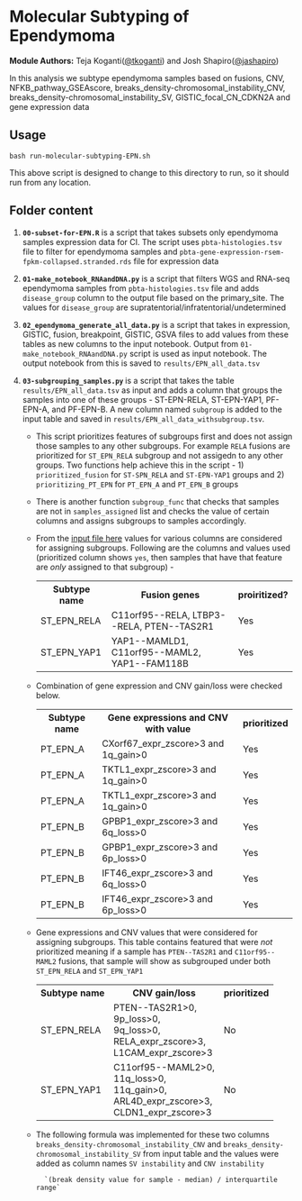 # Molecular Subtyping of Ependymoma

<b>Module Authors:</b> Teja Koganti(<a href="https://github.com/tkoganti">@tkoganti</a>) and Josh Shapiro(<a href="https://github.com/jashapiro">@jashapiro</a>)

In this analysis we subtype ependymoma samples based on fusions, CNV, NFKB_pathway_GSEAscore, breaks_density-chromosomal_instability_CNV, breaks_density-chromosomal_instability_SV, GISTIC_focal_CN_CDKN2A and gene expression data

## Usage
`bash run-molecular-subtyping-EPN.sh`

This above  script is designed to change to this directory to run, so it should run from any location.

## Folder content

1. <b>`00-subset-for-EPN.R`</b> is a script that takes subsets only  ependymoma samples expression data for CI. The script uses `pbta-histologies.tsv` file to filter for ependymoma samples and     `pbta-gene-expression-rsem-fpkm-collapsed.stranded.rds` file for expression  data

2. <b>`01-make_notebook_RNAandDNA.py`</b> is a script that filters WGS  and RNA-seq ependymoma samples from `pbta-histologies.tsv` file and adds `disease_group` column to the output file based on the primary_site. The values for `disease_group` are supratentorial/infratentorial/undetermined

3. <b>`02_ependymoma_generate_all_data.py`</b>  is a script that takes in expression, GISTIC, fusion, breakpoint, GISTIC, GSVA files to add values from these tables as new columns to the input notebook. Output from `01-make_notebook_RNAandDNA.py` script is used as input notebook. The output notebook from this is saved to `results/EPN_all_data.tsv`

4. <b> `03-subgrouping_samples.py`  </b>  is a script that takes the table `results/EPN_all_data.tsv`  as input and adds a column that groups the samples into one of these groups - ST-EPN-RELA, ST-EPN-YAP1, PF-EPN-A, and PF-EPN-B. A new column named `subgroup` is added to the input table and saved in `results/EPN_all_data_withsubgroup.tsv`.
    - This script prioritizes features of subgroups first and does not assign those samples to any other subgroups. For example `RELA` fusions are prioritized for `ST_EPN_RELA` subgroup and not assigedn to any other  groups. Two functions help achieve this in the script - 1) `prioritized_fusion` for `ST-SPN_RELA` and `ST-EPN-YAP1` groups and 2) `prioritizing_PT_EPN` for `PT_EPN_A` and `PT_EPN_B` groups

    - There is another function `subgroup_func` that checks that samples are not in `samples_assigned`  list  and checks the  value of certain columns and assigns subgroups to samples accordingly.

    - From the [input file here](https://github.com/AlexsLemonade/OpenPBTA-analysis/blob/master/analyses/molecular-subtyping-EPN/results/EPN_all_data.tsv) values for various columns are considered for assigning subgroups. Following are  the columns and values used (prioritized column shows `yes`, then samples  that have  that feature are _only_ assigned to that subgroup) -
            <table>
                <tr>
                    <th>Subtype name</th>
                    <th>Fusion genes</th>
                    <th>proiritized?</th>
                </tr>
                <tr>
                    <td>ST_EPN_RELA</td>
                    <td>C11orf95--RELA, LTBP3--RELA, PTEN--TAS2R1</td>
                    <td>Yes</td>
                </tr>
                <tr>
                    <td>ST_EPN_YAP1</td>
                    <td>YAP1--MAMLD1, C11orf95--MAML2, YAP1--FAM118B</td>
                    <td>Yes</td>
                </tr>
            </table>

    - Combination of gene expression and CNV gain/loss were checked below.
            <table>
                <tr>
                    <th>Subtype name</th>
                    <th>Gene expressions and CNV with  value</th>
                    <th>prioritized</th>
                </tr>
                <tr>
                    <td>PT_EPN_A</td>
                    <td>CXorf67_expr_zscore>3 and 1q_gain>0</td>
                    <td>Yes</td>
                </tr>
                <tr>
                    <td>PT_EPN_A</td>
                    <td>TKTL1_expr_zscore>3 and 1q_gain>0</td>
                    <td>Yes</td>
                </tr>
                <tr>
                    <td>PT_EPN_A</td>
                    <td>TKTL1_expr_zscore>3 and 1q_gain>0</td>
                    <td>Yes</td>
                </tr>
                <tr>
                    <td>PT_EPN_B</td>
                    <td>GPBP1_expr_zscore>3 and 6q_loss>0</td>
                    <td>Yes</td>
                </tr>
                <tr>
                    <td>PT_EPN_B</td>
                    <td>GPBP1_expr_zscore>3 and 6p_loss>0</td>
                    <td>Yes</td>
                </tr>
                <tr>
                    <td>PT_EPN_B</td>
                    <td>IFT46_expr_zscore>3 and 6q_loss>0</td>
                    <td>Yes</td>
                </tr>
                <tr>
                    <td>PT_EPN_B</td>
                    <td>IFT46_expr_zscore>3 and 6p_loss>0</td>
                    <td>Yes</td>
                </tr>
            </table>
    -  Gene expressions and CNV values that  were considered for assigning subgroups. This  table contains featured that were _not_ prioritized meaning if a sample has `PTEN--TAS2R1` and `C11orf95--MAML2` fusions, that sample will show as subgrouped under both  `ST_EPN_RELA`  and `ST_EPN_YAP1`
            <table>
                <tr>
                    <th>Subtype name</th>
                    <th>CNV gain/loss</th>
                    <th>prioritized</th>
                </tr>
                <tr>
                    <td>ST_EPN_RELA</td>
                    <td>PTEN--TAS2R1>0, <br/> 9p_loss>0, <br/> 9q_loss>0, <br/> RELA_expr_zscore>3, <br/> L1CAM_expr_zscore>3 </td>
                    <td>No</td>
                </tr>
                <tr>
                    <td>ST_EPN_YAP1</td>
                    <td>C11orf95--MAML2>0, <br/> 11q_loss>0, <br/> 11q_gain>0, <br/> ARL4D_expr_zscore>3, <br/>CLDN1_expr_zscore>3</td>
                    <td>No</td>
                </tr>
            </table>  

      -   The following formula was implemented for these two columns `breaks_density-chromosomal_instability_CNV` and `breaks_density-chromosomal_instability_SV` from input table and the values were added as column names `SV instability` and `CNV instability`

                `(break density value for sample - median) / interquartile range`   
